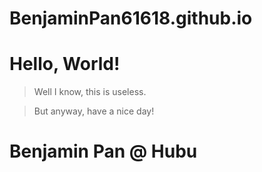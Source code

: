 # BenjaminPan61618.github.io
# Hello, World!
> Well I know, this is useless.

> But anyway, have a nice day!

# Benjamin Pan @ Hubu
